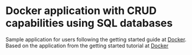 # Docker application with CRUD capabilities using SQL databases



Sample application for users following the getting started guide at [Docker](https://docs.docker.com/get-started/). Based on the application from the getting started tutorial at [Docker](https://github.com/docker/getting-started)
